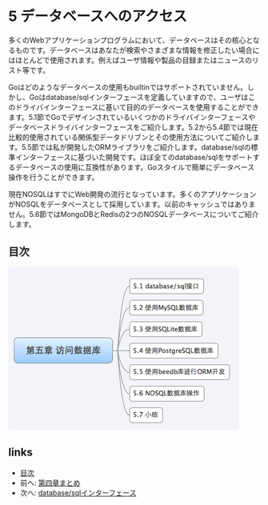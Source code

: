 # 5 データベースへのアクセス
多くのWebアプリケーションプログラムにおいて、データベースはその核心となるものです。データベースはあなたが検索やさまざまな情報を修正したい場合にはほとんどで使用されます。例えばユーザ情報や製品の目録またはニュースのリスト等です。

Goはどのようなデータベースの使用もbuiltinではサポートされていません。しかし、Goはdatabase/sqlインターフェースを定義していますので、ユーザはこのドライバインターフェースに基いて目的のデータベースを使用することができます。5.1節でGoでデザインされているいくつかのドライバインターフェースやデータベースドライバインターフェースをご紹介します。5.2から5.4節では現在比較的使用されている関係型データドリブンとその使用方法についてご紹介します。5.5節では私が開発したORMライブラリをご紹介します。database/sqlの標準インターフェースに基づいた開発です。ほぼ全てのdatabase/sqlをサポートするデータベースの使用に互換性があります。Goスタイルで簡単にデータベース操作を行うことができます。

現在NOSQLはすでにWeb開発の流行となっています。多くのアプリケーションがNOSQLをデータベースとして採用しています。以前のキャッシュではありません。5.6節ではMongoDBとRedisの2つのNOSQLデータベースについてご紹介します。

## 目次
   ![](images/navi5.png?raw=true)

## links
   * [目次](<preface.md>)
   * 前へ: [第四章まとめ](<04.6.md>)
   * 次へ: [database/sqlインターフェース](<05.1.md>)
